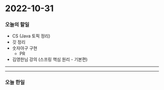 2022-10-31
==========

### 오늘의 할일
* CS (Java 토픽 정리)
* 깃 정리
* 숫자야구 구현
    * PR
* 김영한님 강의 (스프링 핵심 원리 - 기본편)

<hr/>
<hr/>

### 오늘 한일